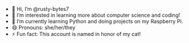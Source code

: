 - 👋 Hi, I’m @rusty-bytes7
- 👀 I’m interested in learning more about computer science and coding!
- 🌱 I’m currently learning Python and doing projects on my Raspberry Pi.
- 😄 Pronouns: she/her/they
- ⚡ Fun fact: This account is named in honor of my cat!

<!---
rusty-bytes7/rusty-bytes7 is a ✨ special ✨ repository because its `README.md` (this file) appears on your GitHub profile.
You can click the Preview link to take a look at your changes.
--->
